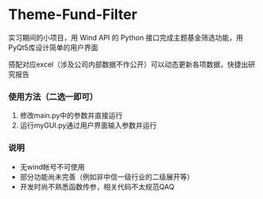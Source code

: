 # Theme-Fund-Filter

实习期间的小项目，用 Wind API 的 Python 接口完成主题基金筛选功能，用PyQt5库设计简单的用户界面

搭配对应excel（涉及公司内部数据不作公开）可以动态更新各项数据，快捷出研究报告

### 使用方法（二选一即可）

1. 修改main.py中的参数并直接运行
2. 运行myGUI.py通过用户界面输入参数并运行

### 说明

- 无wind帐号不可使用
- 部分功能尚未完善（例如非中信一级行业的二级展开等）
- 开发时尚不熟悉函数传参，相关代码不太规范QAQ
